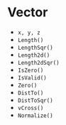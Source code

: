 # Vector

* `x, y, z`
* `Length()`
* `LengthSqr()`
* `Length2d()`
* `Length2dSqr()`
* `IsZero()`
* `IsValid()`
* `Zero()`
* `DistTo()`
* `DistToSqr()`
* `vCross()`
* `Normalize()`

